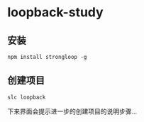 # loopback-study
## 安装  

    npm install strongloop -g
## 创建项目  

    slc loopback
    
下来界面会提示进一步的创建项目的说明步骤...
